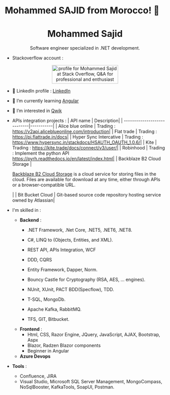 <h1>Mohammed SAJID from Morocco! 👋 </h1>
<h1 align="center">Mohammed Sajid</h1>
<p align="center">
  Software engineer specialized in .NET development.
</p>

- Stackoverflow account : 
<p align="center">
<a href="https://stackoverflow.com/users/1745795/mohammed-sajid"><img src="https://stackoverflow.com/users/flair/1745795.png" width="208" height="58" alt="profile for Mohammed Sajid at Stack Overflow, Q&amp;A for professional and enthusiast programmers" title="profile for Mohammed Sajid at Stack Overflow, Q&amp;A for professional and enthusiast programmers"></a>
</p>

- 👯 LinkedIn profile : [LinkedIn](https://www.linkedin.com/in/mohammed-sajid-9b185957/)
- 🌱 I’m currently learning [Angular](https://angular.io/)
- 🌱 I’m interested in [Qwik](https://qwik.builder.io/)
- APIs integration projects :
  | API name                    | Description|
  | ----------------------------|-----------|
  | Alice blue online           | Trading : https://v2api.aliceblueonline.com/introduction|
  | Flat trade                  | Trading : https://pi.flattrade.in/docs|
  | Hyper Sync Intercative      | Trading : https://www.hypersync.in/stackdocs/HSAUTH_OAUTH_1.0.6/|
  | Kite                        | Trading : https://kite.trade/docs/connect/v3/user/|
  | Robinhood                   | Trading : Implement the python API https://pyrh.readthedocs.io/en/latest/index.html|
  | Backblaze B2 Cloud Storage  | <p>[Backblaze B2 Cloud Storage](https://www.backblaze.com/b2/docs/) is a cloud service for storing files in the cloud. Files are available for download at any time, either through APIs or a browser-compatible URL.</p>|
  | Bit Bucket Cloud            | Git-based source code repository hosting service owned by Atlassian|

- I'm skilled in : <br>
  - **Backend** :
    - .NET Framework, .Net Core, .NET5, .NET6, .NET8.
    - C#, LINQ to (Objects, Entities, and XML).
    - REST API, APIs Integration, WCF
    - DDD, CQRS
    - Entity Framework, Dapper, Norm.
    - Bouncy Castle for Cryptography (RSA, AES, ... engines).
    - NUnit, XUnit, PACT BDD(Specflow), TDD.
    - T-SQL, MongoDb.
    - Apache Kafka, RabbitMQ.
    
    - TFS, GIT, Bitbucket.
  - **Frontend** :
    - Html, CSS, Razor Engine, JQuery, JavaScript, AJAX, Bootstrap, Aspx
    - Blazor, Radzen Blazor components
    - Beginner in Angular
  - **Azure Devops**
- **Tools** :  
  - Confluence, JIRA
  - Visual Studio, Microsoft SQL Server Management, MongoCompass, NoSqlBooster, KafkaTools, SoapUI, Postman.


<!--
**sajidmohammed88/sajidmohammed88** is a ✨ _special_ ✨ repository because its `README.md` (this file) appears on your GitHub profile.

Here are some ideas to get you started:

- 🔭 I’m currently working on ...
- 🌱 I’m currently learning ...
- 👯 I’m looking to collaborate on ...
- 🤔 I’m looking for help with ...
- 💬 Ask me about ...
- 📫 How to reach me: ...
- 😄 Pronouns: ...
- ⚡ Fun fact: ...
-->
